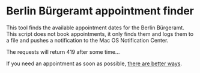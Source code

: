 # Berlin Bürgeramt appointment finder

This tool finds the available appointment dates for the Berlin Bürgeramt. This script does not book appointments, it only finds them and logs them to a file and pushes a notification to the Mac OS Notification Center. 

The requests will return 419 after some time...

If you need an appointment as soon as possible, [there are better ways](http://allaboutberlin.com/guides/berlin-burgeramt-appointment).
